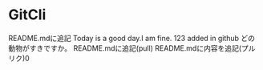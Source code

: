 # GitCli
README.mdに追記
Today is a good day.I am fine. 
123 added in github
どの動物がすきですか。
README.mdに追記(pull)
README.mdに内容を追記(プルリク)0
